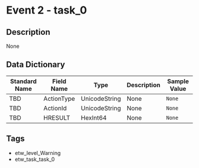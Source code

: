 # Event 2 - task_0

## Description
None

## Data Dictionary
|Standard Name|Field Name|Type|Description|Sample Value|
|---|---|---|---|---|
|TBD|ActionType|UnicodeString|None|`None`|
|TBD|ActionId|UnicodeString|None|`None`|
|TBD|HRESULT|HexInt64|None|`None`|

## Tags
* etw_level_Warning
* etw_task_task_0